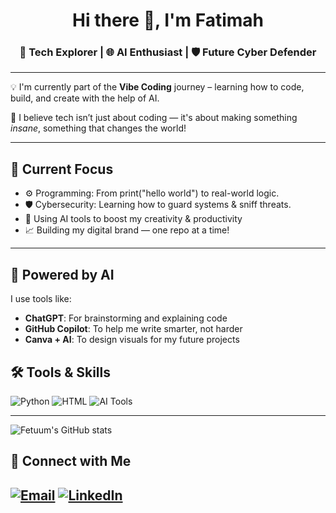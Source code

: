 
<h1 align="center">Hi there 👋, I'm Fatimah</h1>
<h3 align="center">🚀 Tech Explorer | 🌐 AI Enthusiast | 🛡️ Future Cyber Defender</h3>

---

💡 I'm currently part of the **Vibe Coding** journey – learning how to code, build, and create with the help of AI.

🧠 I believe tech isn’t just about coding — it's about making something *insane*, something that changes the world!

---

## 🌱 Current Focus

- ⚙️ Programming: From print("hello world") to real-world logic. 
- 🛡️ Cybersecurity: Learning how to guard systems & sniff threats. 
- 🤖 Using AI tools to boost my creativity & productivity
- 📈 Building my digital brand — one repo at a time!

---

## 💫 Powered by AI

I use tools like:
- **ChatGPT**: For brainstorming and explaining code
- **GitHub Copilot**: To help me write smarter, not harder
- **Canva + AI**: To design visuals for my future projects

## 🛠️ Tools & Skills

![Python](https://img.shields.io/badge/Python-3776AB?style=for-the-badge&logo=python&logoColor=white)
![HTML](https://img.shields.io/badge/HTML-E34F26?style=for-the-badge&logo=html5&logoColor=white)
![AI Tools](https://img.shields.io/badge/AI%20Tools-FFD700?style=for-the-badge&logo=OpenAI&logoColor=black)

---

![Fetuum's GitHub stats](https://github-readme-stats.vercel.app/api?username=yourusername&show_icons=true&theme=radical)

## 🔗 Connect with Me

[![Email](https://img.shields.io/badge/Gmail-D14836?style=for-the-badge&logo=gmail&logoColor=white)](mailto:Fetuum00@gmail.com )
[![LinkedIn](https://img.shields.io/badge/LinkedIn-0077B5?style=for-the-badge&logo=linkedin&logoColor=white)](https://www.linkedin.com/in/https://www.linkedin.com/in/fatimah-muhammed-a504192b2?utm_source=share&utm_campaign=share_via&utm_content=profile&utm_medium=android_app)
---